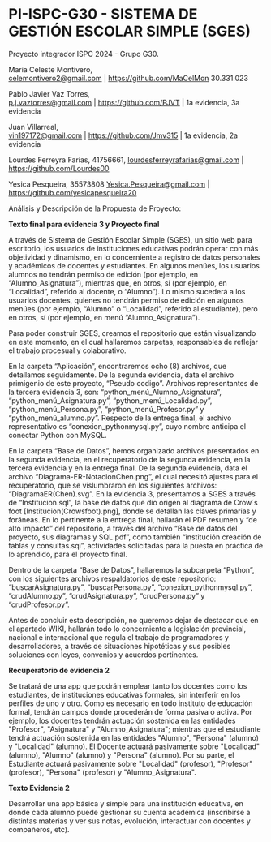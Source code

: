 # PI-ISPC-G30 - SISTEMA DE GESTIÓN ESCOLAR SIMPLE (SGES)
Proyecto integrador ISPC 2024 - Grupo G30.

Maria Celeste Montivero,	
celemontivero2@gmail.com |
https://github.com/MaCelMon	
30.331.023

Pablo Javier Vaz Torres,	
p.j.vaztorres@gmail.com	|
https://github.com/PJVT	| 1a evidencia, 3a evidencia

Juan Villarreal,	
vin197172@gmail.com	|
https://github.com/Jmv315 | 1a evidencia, 2a evidencia

Lourdes Ferreyra Farias, 41756661,
lourdesferreyrafarias@gmail.com	|
https://github.com/Lourdes00

Yesica Pesqueira, 35573808
Yesica.Pesqueira@gmail.com |
https://github.com/yesicapesqueira20

Análisis y Descripción de la Propuesta de Proyecto:

**Texto final para evidencia 3 y Proyecto final**

A través de Sistema de Gestión Escolar Simple (SGES), un sitio web para escritorio, los usuarios de instituciones educativas podrán operar con más objetividad y dinamismo, en lo concerniente a registro de datos personales y académicos de docentes y estudiantes. En algunos menúes, los usuarios alumnos no tendrán permiso de edición (por ejemplo, en “Alumno_Asignatura”), mientras que, en otros, sí (por ejemplo, en “Localidad”, referido al docente, o “Alumno”). Lo mismo sucederá a los usuarios docentes, quienes no tendrán permiso de edición en algunos menúes (por ejemplo, “Alumno” o “Localidad”, referido al estudiante), pero en otros, sí (por ejemplo, en menú “Alumno_Asignatura”).

Para poder construir SGES, creamos el repositorio que están visualizando en este momento, en el cual hallaremos carpetas, responsables de reflejar el trabajo procesual y colaborativo.

En la carpeta “Aplicación”, encontraremos ocho (8) archivos, que detallamos seguidamente. De la segunda evidencia, data el archivo primigenio de este proyecto, “Pseudo codigo”. Archivos representantes de la tercera evidencia 3, son: “python_menú_Alumno_Asignatura”, “python_menú_Asignatura.py”, “python_menú_Localidad.py”, “python_menú_Persona.py”, “python_menú_Profesor.py” y “python_menú_alumno.py”. Respecto de la entrega final, el archivo representativo es “conexion_pythonmysql.py”, cuyo nombre anticipa el conectar Python con MySQL.

En la carpeta “Base de Datos”, hemos organizado archivos presentados en la segunda evidencia, en el recuperatorio de la segunda evidencia, en la tercera evidencia y en la entrega final. De la segunda evidencia, data el archivo “Diagrama-ER-NotacionChen.png”, el cual necesitó ajustes para el recuperatorio, que se vislumbraron en los siguientes archivos: “DiagramaER(Chen).svg”. En la evidencia 3, presentamos a SGES a través de “Institucion.sql”, la base de datos que dio origen al diagrama de Crow´s foot [Institucion(Crowsfoot).png], donde se detallan las claves primarias y foráneas. En lo pertinente a la entrega final, hallarán el PDF resumen y “de alto impacto” del repositorio, a través del archivo “Base de datos del proyecto, sus diagramas y SQL.pdf”, como también “institución creación de tablas y consultas.sql”, actividades solicitadas para la puesta en práctica de lo aprendido, para el proyecto final.

Dentro de la carpeta “Base de Datos”, hallaremos la subcarpeta “Python”, con los siguientes archivos respaldatorios de este repositorio: “buscarAsignatura.py”, “buscarPersona.py”, “conexion_pythonmysql.py”, “crudAlumno.py”, “crudAsignatura.py”, “crudPersona.py” y “crudProfesor.py”.

Antes de concluir esta descripción, no queremos dejar de destacar que en el apartado WIKI, hallarán todo lo concerniente a legislación provincial, nacional e internacional que regula el trabajo de programadores y desarrolladores, a través de situaciones hipotéticas y sus posibles soluciones con leyes, convenios y acuerdos pertinentes.

**Recuperatorio de evidencia 2**

Se tratará de una app que podrán emplear tanto los docentes como los estudiantes, de instituciones educativas formales, sin interferir en los perfiles de uno y otro. Como es necesario en todo instituto de educación formal, tendrán campos donde procederán de forma pasiva o activa. Por ejemplo, los docentes tendrán actuación sostenida en las entidades "Profesor", "Asignatura" y "Alumno_Asignatura"; mientras que el estudiante tendrá actuación sostenida en las entidades "Alumno", "Persona" (alumno) y "Localidad" (alumno). El Docente actuará pasivamente sobre "Localidad" (alumno), "Alumno" (alumno) y "Persona" (alumno). Por su parte, el Estudiante actuará pasivamente sobre "Localidad" (profesor), "Profesor" (profesor), "Persona" (profesor) y "Alumno_Asignatura".

**Texto Evidencia 2**

Desarrollar una app básica y simple para una institución educativa, en donde cada alumno puede gestionar su cuenta académica (inscribirse a distintas materias y ver sus notas, evolución, interactuar con docentes y compañeros, etc). 
